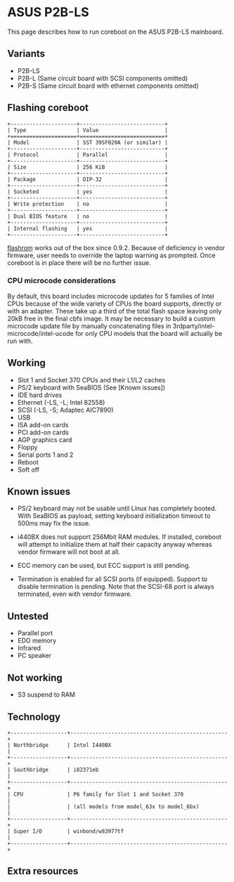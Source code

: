 # ASUS P2B-LS

This page describes how to run coreboot on the ASUS P2B-LS mainboard.

## Variants

- P2B-LS
- P2B-L (Same circuit board with SCSI components omitted)
- P2B-S (Same circuit board with ethernet components omitted)

## Flashing coreboot

```{eval-rst}
+---------------------+---------------------------+
| Type                | Value                     |
+=====================+===========================+
| Model               | SST 39SF020A (or similar) |
+---------------------+---------------------------+
| Protocol            | Parallel                  |
+---------------------+---------------------------+
| Size                | 256 KiB                   |
+---------------------+---------------------------+
| Package             | DIP-32                    |
+---------------------+---------------------------+
| Socketed            | yes                       |
+---------------------+---------------------------+
| Write protection    | no                        |
+---------------------+---------------------------+
| Dual BIOS feature   | no                        |
+---------------------+---------------------------+
| Internal flashing   | yes                       |
+---------------------+---------------------------+
```

[flashrom] works out of the box since 0.9.2.
Because of deficiency in vendor firmware, user needs to override the laptop
warning as prompted. Once coreboot is in place there will be no further issue.

### CPU microcode considerations

By default, this board includes microcode updates for 5 families of Intel CPUs
because of the wide variety of CPUs the board supports, directly or with an
adapter. These take up a third of the total flash space leaving only 20kB free
in the final cbfs image. It may be necessary to build a custom microcode update
file by manually concatenating files in 3rdparty/intel-microcode/intel-ucode
for only CPU models that the board will actually be run with.

## Working

- Slot 1 and Socket 370 CPUs and their L1/L2 caches
- PS/2 keyboard with SeaBIOS (See [Known issues])
- IDE hard drives
- Ethernet (-LS, -L; Intel 82558)
- SCSI (-LS, -S; Adaptec AIC7890)
- USB
- ISA add-on cards
- PCI add-on cards
- AGP graphics card
- Floppy
- Serial ports 1 and 2
- Reboot
- Soft off

## Known issues

- PS/2 keyboard may not be usable until Linux has completely booted.
  With SeaBIOS as payload, setting keyboard initialization timeout to
  500ms may fix the issue.

- i440BX does not support 256Mbit RAM modules. If installed, coreboot
  will attempt to initialize them at half their capacity anyway
  whereas vendor firmware will not boot at all.

- ECC memory can be used, but ECC support is still pending.

- Termination is enabled for all SCSI ports (if equipped). Support to
  disable termination is pending. Note that the SCSI-68 port is
  always terminated, even with vendor firmware.

## Untested

- Parallel port
- EDO memory
- Infrared
- PC speaker

## Not working

- S3 suspend to RAM

## Technology

```{eval-rst}
+------------------+--------------------------------------------------+
| Northbridge      | Intel I440BX                                     |
+------------------+--------------------------------------------------+
| Southbridge      | i82371eb                                         |
+------------------+--------------------------------------------------+
| CPU              | P6 family for Slot 1 and Socket 370              |
|                  | (all models from model_63x to model_6bx)         |
+------------------+--------------------------------------------------+
| Super I/O        | winbond/w83977tf                                 |
+------------------+--------------------------------------------------+
```

## Extra resources

[flashrom]: https://flashrom.org/
